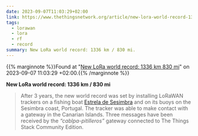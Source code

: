 ```yaml
---
date: 2023-09-07T11:03:29+02:00
link: https://www.thethingsnetwork.org/article/new-lora-world-record-1336-km-830-mi
tags:
  - lorawan
  - lora
  - rf
  - record
summary: New LoRa world record: 1336 km / 830 mi.
---
```

{{% marginnote %}}Found at "[New LoRa world record: 1336 km  830 mi](https://web.archive.org/web/20230907110329/https://www.thethingsnetwork.org/article/new-lora-world-record-1336-km-830-mi)" on 2023-09-07 11:03:29 +02:00.{{% /marginnote %}}

**New LoRa world record: 1336 km / 830 mi**

> After 3 years, the new world record was set by installing LoRaWAN trackers on a fishing boat [Estrela de Sesimbra](https://www.vesselfinder.com/?imo=8797219) and on its buoys on the Sesimbra coast, Portugal. The tracker was able to make contact with a gateway in the Canarian Islands. Three messages have been received by the _“cablpa-pitilleros”_ gateway connected to The Things Stack Community Edition.